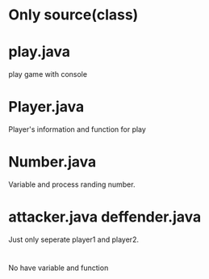 # Only source(class)


# play.java
play game with console

# Player.java
Player's information and function for play

# Number.java
Variable and process randing number.

# attacker.java deffender.java
Just only seperate player1 and player2.
#
No have variable and function
